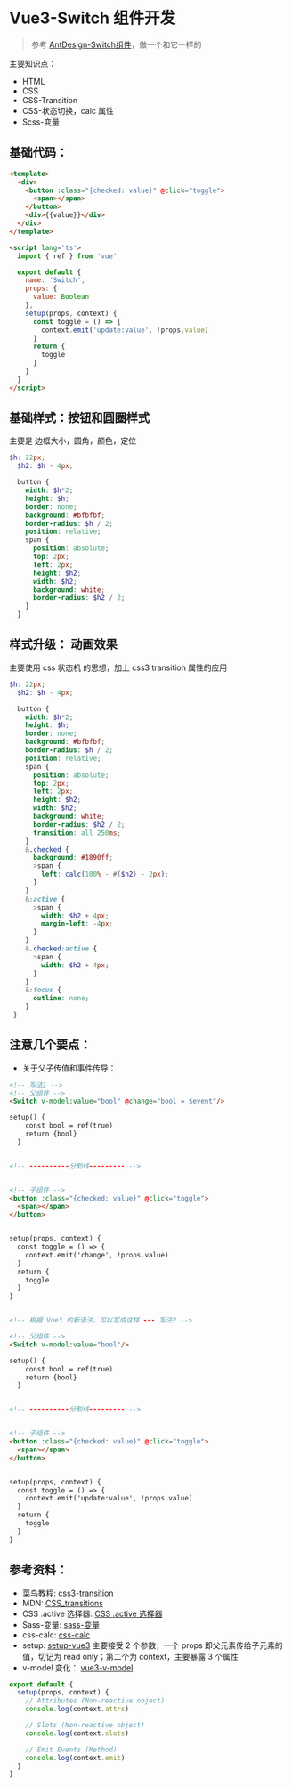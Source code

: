 # Vue3-Switch 组件开发

> 参考 [AntDesign-Switch组件](https://ant.design/components/switch-cn/)，做一个和它一样的


主要知识点：

- HTML
- CSS
- CSS-Transition
- CSS-状态切换，calc 属性
- Scss-变量

## 基础代码：

```html
<template>
  <div>
    <button :class="{checked: value}" @click="toggle">
      <span></span>
    </button>
    <div>{{value}}</div>
  </div>
</template>

<script lang='ts'>
  import { ref } from 'vue'

  export default {
    name: 'Switch',
    props: {
      value: Boolean
    },
    setup(props, context) {
      const toggle = () => {
        context.emit('update:value', !props.value)
      }
      return {
        toggle
      }
    }
  }
</script>
```

## 基础样式：按钮和圆圈样式

主要是 边框大小，圆角，颜色，定位

```scss
$h: 22px;
  $h2: $h - 4px;

  button {
    width: $h*2;
    height: $h;
    border: none;
    background: #bfbfbf;
    border-radius: $h / 2;
    position: relative;
    span {
      position: absolute;
      top: 2px;
      left: 2px;
      height: $h2;
      width: $h2;
      background: white;
      border-radius: $h2 / 2;
    }
  }
```

## 样式升级： 动画效果

主要使用 css 状态机 的思想，加上 css3 transition 属性的应用

```scss
$h: 22px;
  $h2: $h - 4px;

  button {
    width: $h*2;
    height: $h;
    border: none;
    background: #bfbfbf;
    border-radius: $h / 2;
    position: relative;
    span {
      position: absolute;
      top: 2px;
      left: 2px;
      height: $h2;
      width: $h2;
      background: white;
      border-radius: $h2 / 2;
      transition: all 250ms;
    }
    &.checked {
      background: #1890ff;
      >span {
        left: calc(100% - #{$h2} - 2px);
      }
    }
    &:active {
      >span {
        width: $h2 + 4px;
        margin-left: -4px;
      }
    }
    &.checked:active {
      >span {
        width: $h2 + 4px;
      }
    }
    &:focus {
      outline: none;
    }
 }
```

## 注意几个要点：


- 关于父子传值和事件传导：

```html
<!-- 写法1 -->
<!-- 父组件 -->
<Switch v-model:value="bool" @change="bool = $event"/>

setup() {
    const bool = ref(true)
    return {bool}
  }


<!-- ----------分割线--------- -->


<!-- 子组件 -->
<button :class="{checked: value}" @click="toggle">
  <span></span>
</button>


setup(props, context) {
  const toggle = () => {
    context.emit('change', !props.value)
  }
  return {
    toggle
  }
}


<!-- 根据 Vue3 的新语法，可以写成这样 --- 写法2 -->

<!-- 父组件 -->
<Switch v-model:value="bool"/>

setup() {
    const bool = ref(true)
    return {bool}
  }


<!-- ----------分割线--------- -->


<!-- 子组件 -->
<button :class="{checked: value}" @click="toggle">
  <span></span>
</button>


setup(props, context) {
  const toggle = () => {
    context.emit('update:value', !props.value)
  }
  return {
    toggle
  }
}
```




## 参考资料：

- 菜鸟教程: [css3-transition](https://www.runoob.com/cssref/css3-pr-transition.html)
- MDN: [CSS_transitions](https://developer.mozilla.org/zh-CN/docs/Web/CSS/CSS_Transitions/Using_CSS_transitions)
- CSS :active 选择器: [CSS :active 选择器](https://www.runoob.com/cssref/sel-active.html)
- Sass-变量: [sass-变量](https://www.runoob.com/sass/sass-variables.html)
- css-calc: [css-calc](https://www.runoob.com/cssref/func-calc.html)
- setup: [setup-vue3](https://v3.vuejs.org/guide/composition-api-setup.html#props) 主要接受 2 个参数，一个 props 即父元素传给子元素的值，切记为 read only；第二个为 context，主要暴露 3 个属性
- v-model 变化： [vue3-v-model](https://v3.vuejs.org/guide/migration/v-model.html#v-model-arguments)

```javaScript
export default {
  setup(props, context) {
    // Attributes (Non-reactive object)
    console.log(context.attrs)

    // Slots (Non-reactive object)
    console.log(context.slots)

    // Emit Events (Method)
    console.log(context.emit)
  }
}
```